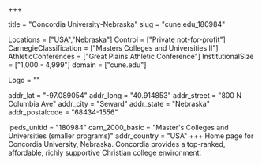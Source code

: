 
+++

title = "Concordia University-Nebraska"
slug = "cune.edu_180984"

Locations = ["USA","Nebraska"]
Control = ["Private not-for-profit"]
CarnegieClassification = ["Masters Colleges and Universities II"]
AthleticConferences = ["Great Plains Athletic Conference"]
InstitutionalSize = ["1,000 - 4,999"]
domain = ["cune.edu"]

Logo = ""

addr_lat = "-97.089054"
addr_long = "40.914853"
addr_street = "800 N Columbia Ave"
addr_city = "Seward"
addr_state = "Nebraska"
addr_postalcode = "68434-1556"

ipeds_unitid = "180984"
carn_2000_basic = "Master's Colleges and Universities (smaller programs)"
addr_country = "USA"
+++
    Home page for Concordia University, Nebraska. Concordia provides a top-ranked, affordable, richly supportive Christian college environment.
